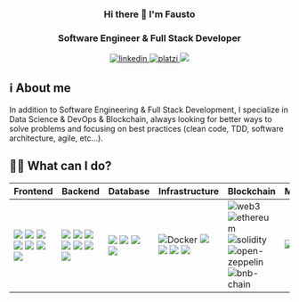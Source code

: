 <!--
**faustogut/faustogut** is a ✨ _special_ ✨ repository because its `README.md` (this file) appears on your GitHub profile.
Here are some ideas to get you started:
- 🔭 I’m currently working on ...
- 🌱 I’m currently learning ...
- 👯 I’m looking to collaborate on ...
- 🤔 I’m looking for help with ...
- 💬 Ask me about ...
- 📫 How to reach me: ...
- 😄 Pronouns: ...
- ⚡ Fun fact: ...
(for me: badges catalogs)
https://github.com/alexandresanlim/Badges4-README.md-Profile
https://github.com/Ileriayo/markdown-badges
https://github.com/badges/awesome-badges
-->

### <div align="center" width="200">Hi there 👋 I'm Fausto</div>
### <div align="center" width="200">Software Engineer & Full Stack Developer</div>

<p align="center">
    <a href="https://www.linkedin.com/in/faustogut">
      <img src="https://img.shields.io/badge/LinkedIn-0077B5?style=for-the-badge&logo=linkedin&logoColor=white" alt="linkedin">
    </a>
    <a href="https://platzi.com/p/faustogut">
      <img src="https://img.shields.io/badge/platzi-7fc719?style=for-the-badge&logo=platzi&logoColor=white" alt="platzi">
    </a>
    <a href="https://twitter.com/faustogut">
        <img src="https://img.shields.io/badge/-Twitter-1ca0f1?style=for-the-badge&labelColor=1ca0f1&logo=twitter&logoColor=white">
    </a>
</p>

## ℹ About me
In addition to Software Engineering & Full Stack Development, I specialize in Data Science & DevOps & Blockchain, always looking for better ways to solve problems and focusing on best practices (clean code, TDD, software architecture, agile, etc...).

## 👨‍💻 What can I do?
<table>
  <thead>
    <tr>
      <th>Frontend</th>
      <th>Backend</th>
      <th>Database</th>
      <th>Infrastructure</th>
      <th>Blockchain</th>        
      <th>Miscellanea</th>
    </tr>
  </thead>
  <tbody>
    <tr>
      <td>
        <img src="https://img.shields.io/badge/HTML5-E34F26?style=for-the-badge&logo=html5&logoColor=white">
        <img src="https://img.shields.io/badge/CSS3-1572B6?style=for-the-badge&logo=css3&logoColor=white">
        <img src="https://img.shields.io/badge/JavaScript-323330?style=for-the-badge&logo=javascript&logoColor=F7DF1E">
        <img src="https://img.shields.io/badge/Bootstrap-563D7C?style=for-the-badge&logo=bootstrap&logoColor=white">
        <img src="https://img.shields.io/badge/jQuery-0769AD?style=for-the-badge&logo=jquery&logoColor=white">
        <img src="https://img.shields.io/badge/Vue.js-35495E?style=for-the-badge&logo=vuedotjs&logoColor=4FC08D">
        <img src="https://img.shields.io/badge/React-20232A?style=for-the-badge&logo=react&logoColor=61DAFB">
        <!--
        <img src="https://img.shields.io/badge/Capacitor-119EFF?style=for-the-badge&logo=Capacitor&logoColor=white">
        -->
      </td>
      <td>
        <img src="https://img.shields.io/badge/Python-FFD43B?style=for-the-badge&logo=python&logoColor=blue">              
        <img src="https://img.shields.io/badge/Flask-000000?style=for-the-badge&logo=flask&logoColor=white">
        <img src="https://img.shields.io/badge/fastapi-109989?style=for-the-badge&logo=FASTAPI&logoColor=white">
        <img src="https://img.shields.io/badge/Django-092E20?style=for-the-badge&logo=django&logoColor=green">
        <img src="https://img.shields.io/badge/PHP-777BB4?style=for-the-badge&logo=php&logoColor=white">          
        <img src="https://img.shields.io/badge/Delphi-B22222?style=for-the-badge&logo=delphi&logoColor=white">
        <img src="https://img.shields.io/badge/c%23-%23239120.svg?style=for-the-badge&logo=c-sharp&logoColor=white">
        <!--
        <img src="https://img.shields.io/badge/Laravel-FF2D20?style=for-the-badge&logo=laravel&logoColor=white">
        <img src="https://img.shields.io/badge/Node.js-339933?style=for-the-badge&logo=nodedotjs&logoColor=white">
        <img src="https://img.shields.io/badge/Express.js-000000?style=for-the-badge&logo=express&logoColor=white">
         -->          
      </td>
      <td>
        <img src="https://img.shields.io/badge/Microsoft%20SQL%20Server-CC2927?style=for-the-badge&logo=microsoft%20sql%20server&logoColor=white">
        <img src="https://img.shields.io/badge/PostgreSQL-316192?style=for-the-badge&logo=postgresql&logoColor=white">        
        <img src="https://img.shields.io/badge/MySQL-005C84?style=for-the-badge&logo=mysql&logoColor=white">
        <img src="https://img.shields.io/badge/MongoDB-4EA94B?style=for-the-badge&logo=mongodb&logoColor=white">
      </td>
      <td>
        <img src="https://img.shields.io/badge/docker-0db7ed?style=for-the-badge&logo=docker&logoColor=white" alt="Docker">
        <img src="https://img.shields.io/badge/kubernetes-326ce5.svg?&style=for-the-badge&logo=kubernetes&logoColor=white">
        <img src="https://img.shields.io/badge/Jenkins-D24939?style=for-the-badge&logo=Jenkins&logoColor=white">
        <img src="https://img.shields.io/badge/Terraform-7B42BC?style=for-the-badge&logo=terraform&logoColor=white">
        <img src="https://img.shields.io/badge/GitLab-330F63?style=for-the-badge&logo=gitlab&logoColor=white">
        <!--
        <img src="https://img.shields.io/badge/firebase-FFA611?style=for-the-badge&logo=firebase&logoColor=white" alt="Firebase">
        <img src="https://img.shields.io/badge/Google_Cloud-4285F4?style=for-the-badge&logo=google-cloud&logoColor=white">
        <img src="https://img.shields.io/badge/Amazon_AWS-FF9900?style=for-the-badge&logo=amazonaws&logoColor=white">
        <img src="https://img.shields.io/badge/travis_CI-3EAAAF?style=for-the-badge&logo=travisci&logoColor=white">
        -->
      </td>
      <td>
        <img src="https://img.shields.io/badge/web3-ef6830?style=for-the-badge&logo=web3.js&logoColor=white" alt="web3">          
        <img src="https://img.shields.io/badge/ethereum-9e70be?style=for-the-badge&logo=ethereum&logoColor=white" alt="ethereum">
        <img src="https://img.shields.io/badge/solidity-272525?style=for-the-badge&logo=solidity&logoColor=white" alt="solidity">
        <img src="https://img.shields.io/badge/OpenZeppelin-4E5EE4?logo=OpenZeppelin&logoColor=fff&style=for-the-badge" alt="open-zeppelin">
        <img src="https://tinyurl.com/mp2wu3xx" alt="bnb-chain">
        <!--  
        <img src="https://img.shields.io/badge/ipfs-041727?style=for-the-badge&logo=ipfs&logoColor=white" alt="ipfs">
        <img src="https://img.shields.io/badge/solana-9945FF?style=for-the-badge&logo=solana&logoColor=white" alt="solana">
        -->
      </td>
      <td>
        <img src="https://img.shields.io/badge/Colab-F9AB00?style=for-the-badge&logo=googlecolab&color=525252">
        <img src="https://img.shields.io/badge/Selenium-43B02A?style=for-the-badge&logo=Selenium&logoColor=white">                    
        <img src="https://img.shields.io/badge/Microsoft_Excel-217346?style=for-the-badge&logo=microsoft-excel&logoColor=white">
        <img src="https://img.shields.io/badge/Wordpress-21759B?style=for-the-badge&logo=wordpress&logoColor=white">
        <!--
        <img src="https://img.shields.io/badge/TypeScript-007ACC?style=for-the-badge&logo=typescript&logoColor=white">
        <img src="https://img.shields.io/badge/next.js-000000?style=for-the-badge&logo=nextdotjs&logoColor=white">
        <img src="https://img.shields.io/badge/nuxt.js-00C58E?style=for-the-badge&logo=nuxtdotjs&logoColor=white">
        <img src="https://img.shields.io/badge/Cypress-17202C?style=for-the-badge&logo=cypress&logoColor=white">
        <img src="https://img.shields.io/badge/Jest-C21325?style=for-the-badge&logo=jest&logoColor=white">
        -->
      </td>
    </tr>
  </tbody>
</table>
<!--
## 📈 My Stats
![Anurag's GitHub stats](https://github-readme-stats.vercel.app/api?username=faustogut&count_private=true&show_icons=true)
[![Top Langs](https://github-readme-stats.vercel.app/api/top-langs/?username=faustogut&layout=compact)](https://github.com/anuraghazra/github-readme-stats)
-->
